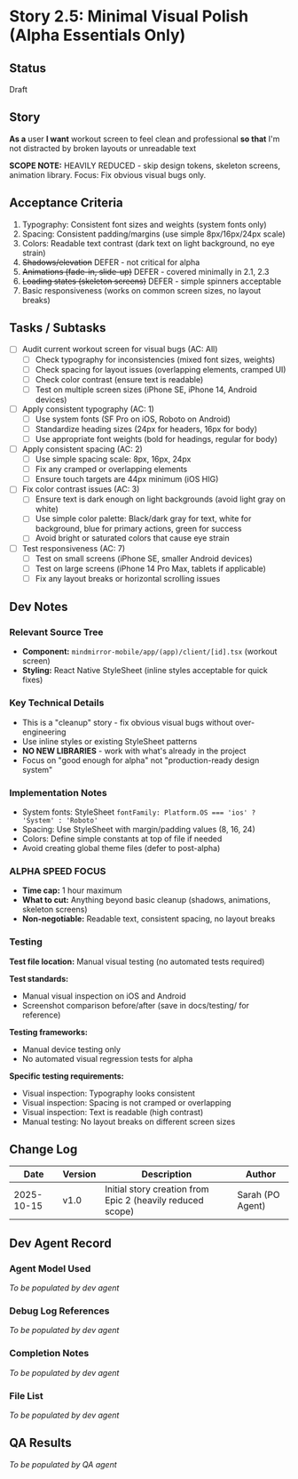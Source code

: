 # Story 2.5: Minimal Visual Polish (Alpha Essentials Only)

## Status
Draft

## Story
**As a** user
**I want** workout screen to feel clean and professional
**so that** I'm not distracted by broken layouts or unreadable text

**SCOPE NOTE:** HEAVILY REDUCED - skip design tokens, skeleton screens, animation library. Focus: Fix obvious visual bugs only.

## Acceptance Criteria

1. Typography: Consistent font sizes and weights (system fonts only)
2. Spacing: Consistent padding/margins (use simple 8px/16px/24px scale)
3. Colors: Readable text contrast (dark text on light background, no eye strain)
4. ~~Shadows/elevation~~ DEFER - not critical for alpha
5. ~~Animations (fade-in, slide-up)~~ DEFER - covered minimally in 2.1, 2.3
6. ~~Loading states (skeleton screens)~~ DEFER - simple spinners acceptable
7. Basic responsiveness (works on common screen sizes, no layout breaks)

## Tasks / Subtasks

- [ ] Audit current workout screen for visual bugs (AC: All)
  - [ ] Check typography for inconsistencies (mixed font sizes, weights)
  - [ ] Check spacing for layout issues (overlapping elements, cramped UI)
  - [ ] Check color contrast (ensure text is readable)
  - [ ] Test on multiple screen sizes (iPhone SE, iPhone 14, Android devices)

- [ ] Apply consistent typography (AC: 1)
  - [ ] Use system fonts (SF Pro on iOS, Roboto on Android)
  - [ ] Standardize heading sizes (24px for headers, 16px for body)
  - [ ] Use appropriate font weights (bold for headings, regular for body)

- [ ] Apply consistent spacing (AC: 2)
  - [ ] Use simple spacing scale: 8px, 16px, 24px
  - [ ] Fix any cramped or overlapping elements
  - [ ] Ensure touch targets are 44px minimum (iOS HIG)

- [ ] Fix color contrast issues (AC: 3)
  - [ ] Ensure text is dark enough on light backgrounds (avoid light gray on white)
  - [ ] Use simple color palette: Black/dark gray for text, white for background, blue for primary actions, green for success
  - [ ] Avoid bright or saturated colors that cause eye strain

- [ ] Test responsiveness (AC: 7)
  - [ ] Test on small screens (iPhone SE, smaller Android devices)
  - [ ] Test on large screens (iPhone 14 Pro Max, tablets if applicable)
  - [ ] Fix any layout breaks or horizontal scrolling issues

## Dev Notes

### Relevant Source Tree
- **Component:** `mindmirror-mobile/app/(app)/client/[id].tsx` (workout screen)
- **Styling:** React Native StyleSheet (inline styles acceptable for quick fixes)

### Key Technical Details
- This is a "cleanup" story - fix obvious visual bugs without over-engineering
- Use inline styles or existing StyleSheet patterns
- **NO NEW LIBRARIES** - work with what's already in the project
- Focus on "good enough for alpha" not "production-ready design system"

### Implementation Notes
- System fonts: StyleSheet `fontFamily: Platform.OS === 'ios' ? 'System' : 'Roboto'`
- Spacing: Use StyleSheet with margin/padding values (8, 16, 24)
- Colors: Define simple constants at top of file if needed
- Avoid creating global theme files (defer to post-alpha)

### ALPHA SPEED FOCUS
- **Time cap:** 1 hour maximum
- **What to cut:** Anything beyond basic cleanup (shadows, animations, skeleton screens)
- **Non-negotiable:** Readable text, consistent spacing, no layout breaks

### Testing
**Test file location:** Manual visual testing (no automated tests required)

**Test standards:**
- Manual visual inspection on iOS and Android
- Screenshot comparison before/after (save in docs/testing/ for reference)

**Testing frameworks:**
- Manual device testing only
- No automated visual regression tests for alpha

**Specific testing requirements:**
- Visual inspection: Typography looks consistent
- Visual inspection: Spacing is not cramped or overlapping
- Visual inspection: Text is readable (high contrast)
- Manual testing: No layout breaks on different screen sizes

## Change Log

| Date | Version | Description | Author |
|------|---------|-------------|--------|
| 2025-10-15 | v1.0 | Initial story creation from Epic 2 (heavily reduced scope) | Sarah (PO Agent) |

## Dev Agent Record

### Agent Model Used
_To be populated by dev agent_

### Debug Log References
_To be populated by dev agent_

### Completion Notes
_To be populated by dev agent_

### File List
_To be populated by dev agent_

## QA Results
_To be populated by QA agent_
